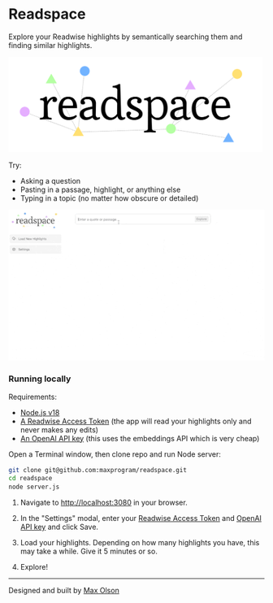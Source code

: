 # Readspace

Explore your Readwise highlights by semantically searching them and finding similar highlights.

<img src="public/images/logo.png" width="500">

Try:

* Asking a question
* Pasting in a passage, highlight, or anything else
* Typing in a topic (no matter how obscure or detailed)

![](public/images/sample.gif)

### Running locally

Requirements:

* [Node.js v18](https://nodejs.org/)
* [A Readwise Access Token](https://readwise.io/access_token) (the app will read your highlights only and never makes any edits)
* [An OpenAI API key](https://platform.openai.com/account/api-keys) (this uses the embeddings API which is very cheap)

Open a Terminal window, then clone repo and run Node server:

```bash
git clone git@github.com:maxprogram/readspace.git
cd readspace
node server.js
```

1. Navigate to [http://localhost:3080](http://localhost:3080) in your browser.

2. In the "Settings" modal, enter your [Readwise Access Token](https://readwise.io/access_token) and [OpenAI API key](https://platform.openai.com/account/api-keys) and click Save.

3. Load your highlights. Depending on how many highlights you have, this may take a while. Give it 5 minutes or so.

4. Explore!


---

Designed and built by [Max Olson](http://maxolson.com)